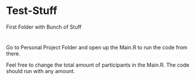 # Test-Stuff
First Folder with Bunch of Stuff
#
#
#

Go to Personal Project Folder and open up the Main.R to run the code from there. 

Feel free to change the total amount of participants in the Main.R. The code should run with any amount.
